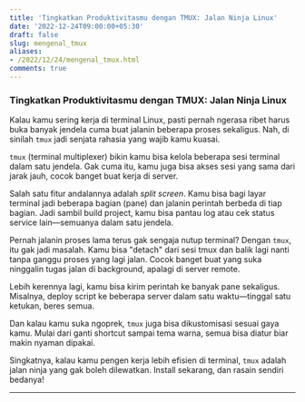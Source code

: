 ```yaml
---
title: 'Tingkatkan Produktivitasmu dengan TMUX: Jalan Ninja Linux'
date: '2022-12-24T09:00:00+05:30'
draft: false
slug: mengenal_tmux
aliases:
- /2022/12/24/mengenal_tmux.html
comments: true
---
```


### Tingkatkan Produktivitasmu dengan TMUX: Jalan Ninja Linux

Kalau kamu sering kerja di terminal Linux, pasti pernah ngerasa ribet harus buka banyak jendela cuma buat jalanin beberapa proses sekaligus. Nah, di sinilah `tmux` jadi senjata rahasia yang wajib kamu kuasai.

`tmux` (terminal multiplexer) bikin kamu bisa kelola beberapa sesi terminal dalam satu jendela. Gak cuma itu, kamu juga bisa akses sesi yang sama dari jarak jauh, cocok banget buat kerja di server.

Salah satu fitur andalannya adalah *split screen*. Kamu bisa bagi layar terminal jadi beberapa bagian (pane) dan jalanin perintah berbeda di tiap bagian. Jadi sambil build project, kamu bisa pantau log atau cek status service lain—semuanya dalam satu jendela.

Pernah jalanin proses lama terus gak sengaja nutup terminal? Dengan `tmux`, itu gak jadi masalah. Kamu bisa "detach" dari sesi tmux dan balik lagi nanti tanpa ganggu proses yang lagi jalan. Cocok banget buat yang suka ninggalin tugas jalan di background, apalagi di server remote.

Lebih kerennya lagi, kamu bisa kirim perintah ke banyak pane sekaligus. Misalnya, deploy script ke beberapa server dalam satu waktu—tinggal satu ketukan, beres semua.

Dan kalau kamu suka ngoprek, `tmux` juga bisa dikustomisasi sesuai gaya kamu. Mulai dari ganti shortcut sampai tema warna, semua bisa diatur biar makin nyaman dipakai.

Singkatnya, kalau kamu pengen kerja lebih efisien di terminal, `tmux` adalah jalan ninja yang gak boleh dilewatkan. Install sekarang, dan rasain sendiri bedanya!

---
